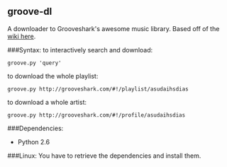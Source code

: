 groove-dl
----------------------------
A downloader to Grooveshark's awesome music library. Based off of the [wiki
here](http://nettech.wikia.com/wiki/Grooveshark_Internal_API).

###Syntax:
to interactively search and download:

`groove.py 'query'`

to download the whole playlist:

`groove.py http://grooveshark.com/#!/playlist/asudaihsdias`

to download a whole artist:

`groove.py http://grooveshark.com/#!/profile/asudaihsdias`

###Dependencies:
* Python 2.6

###Linux:
You have to retrieve the dependencies and install them.
